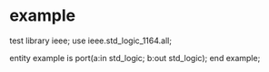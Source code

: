 # example
test
library ieee;
use ieee.std_logic_1164.all;

entity example is
  port(a:in std_logic;
       b:out std_logic); 
end example;

